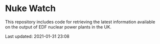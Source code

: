 # Nuke Watch

This repository includes code for retrieving the latest information available on the output of EDF nuclear power plants in the UK.

Last updated: 2021-01-31 23:08